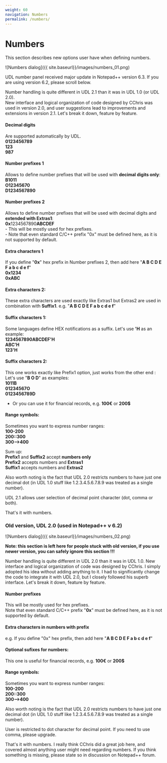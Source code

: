 ```yaml
---
weight: 60
navigation: Numbers
permalink: /numbers/
---
```


Numbers
=======

This section describes new options user have when defining numbers.

![Numbers dialog]({{ site.baseurl}}/images/numbers_01.png)

UDL number panel received major update in Notepad++ version 6.3. If you are using version 6.2, please scroll below.

Number handling is quite different in UDL 2.1 than it was in UDL 1.0 (or UDL 2.0).    
New interface and logical organization of code designed by CChris was used in version 2.0, and user suggestions lead to improvements and extensions in version 2.1. Let's break it down, feature by feature.

#### Decimal digits
Are supported automatically by UDL.    
__0123456789__   
__123__          
__987__          


#### Number prefixes 1     
Allows to define number prefixes that will be used with __decimal digits only__:     
__B1011__         
__O12345670__     
__D1234567890__   


#### Number prefixes 2     
Allows to define number prefixes that will be used with decimal digits and __extended with Extras1__:     
**0x**1234567890**ABCDEF**    
    - This will be mostly used for hex prefixes.      
    - Note that even standard C/C++ prefix "0x" must be defined here, as it is not supported by default.


#### Extra characters 1    
If you define "__0x__" hex prefix in Number prefixes 2, then add here "__A B C D E F a b c d e f__"     
__0x1234__    
__0xABC__     


#### Extra characters 2:    
These extra characters are used exactly like Extras1 but Extras2 are used in combination with __Suffix1__. e.g. "__A B C D E F a b c d e f__"


#### Suffix characters 1:    
Some languages define HEX notifications as a suffix. Let's use __'H__ as an example:     
__1234567890ABCDEF'H__    
__ABC'H__                 
__123'H__                 


#### Suffix characters 2:     
This one works exactly like Prefix1 option, just works from the other end : Let's use "__B O D__" as examples:    
__1011B__          
__01234567O__      
__0123456789D__    
- Or you can use it for financial records, e.g. __100€__ or __200$__


#### Range symbols:
Sometimes you want to express number ranges:     
__100-200__      
__200::300__     
__300-->400__    


Sum up:    
__Prefix1__ and __Suffix2__ accept __numbers only__    
__Prefix2__ accepts numbers and __Extras1__            
__Suffix1__ accepts numbers and __Extras2__            

Also worth noting is the fact that UDL 2.0 restricts numbers to have just one decimal dot (in UDL 1.0 stuff like 1.2.3.4.5.6.7.8.9 was treated as a single number).

UDL 2.1 allows user selection of decimal point character (dot, comma or both).

That's it with numbers.


### Old version, UDL 2.0 (used in Notepad++ v 6.2)

![Numbers dialog]({{ site.baseurl}}/images/numbers_02.png)

__Note: this section is left here for people stuck with old version, if you use newer version, you can safely ignore this section !!!__

Number handling is quite different in UDL 2.0 than it was in UDL 1.0. New interface and logical organization of code was designed by CChris. I simply adopted his idea without adding anything to it. I had to significantly change the code to integrate it with UDL 2.0, but I closely followed his superb interface. Let's break it down, feature by feature.

#### Number prefixes   
This will be mostly used for hex prefixes.     
Note that even standard C/C++ prefix "__0x__" must be defined here, as it is not supported by default.

#### Extra characters in numbers with prefix    
e.g. If you define "0x" hex prefix, then add here "__A B C D E F a b c d e f__"

#### Optional sufixes for numbers:    
This one is useful for financial records, e.g. __100€__ or __200$__

#### Range symbols:    
Sometimes you want to express number ranges:    
__100-200__       
__200::300__      
__300-->400__     

Also worth noting is the fact that UDL 2.0 restricts numbers to have just one decimal dot (in UDL 1.0 stuff like 1.2.3.4.5.6.7.8.9 was treated as a single number).

User is  restricted to dot character for decimal point. If you need to use comma, please upgrade.

That's it with numbers. I really think CChris did a great job here, and covered almost anything user might need regarding numbers. If you think something is missing, please state so in discussion on Notepad++ forum.
